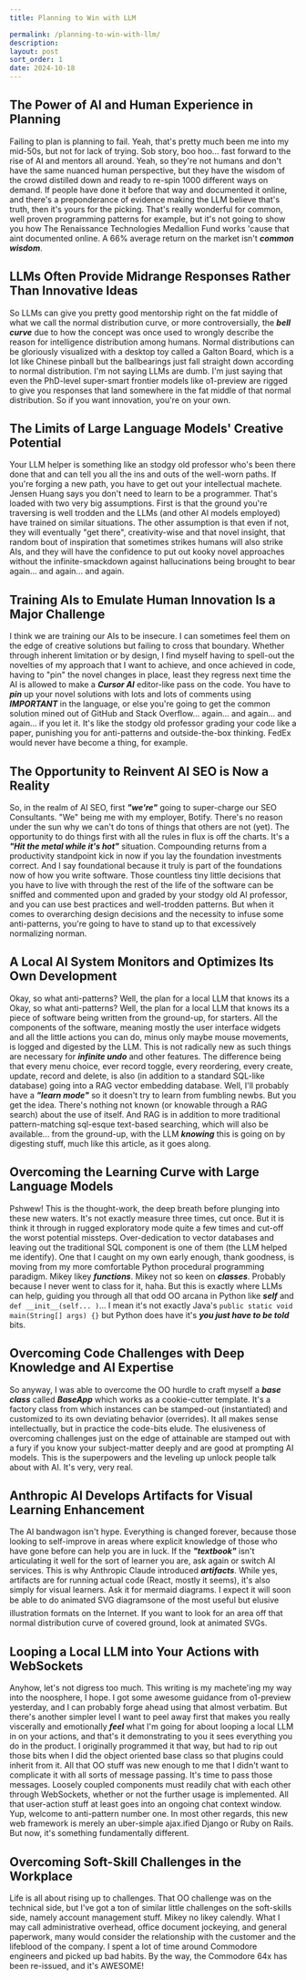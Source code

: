 ```yaml
---
title: Planning to Win with LLM

permalink: /planning-to-win-with-llm/
description: 
layout: post
sort_order: 1
date: 2024-10-18
---
```


## The Power of AI and Human Experience in Planning

Failing to plan is planning to fail. Yeah, that's pretty much been me into my
mid-50s, but not for lack of trying. Sob story, boo hoo... fast forward to the
rise of AI and mentors all around. Yeah, so they're not humans and don't have
the same nuanced human perspective, but they have the wisdom of the crowd
distilled down and ready to re-spin 1000 different ways on demand. If people
have done it before that way and documented it online, and there's a
preponderance of evidence making the LLM believe that's truth, then it's yours
for the picking. That's really wonderful for common, well proven programming
patterns for example, but it's not going to show you how The Renaissance
Technologies Medallion Fund works 'cause that aint documented online. A 66%
average return on the market isn't ***common wisdom***. 

## LLMs Often Provide Midrange Responses Rather Than Innovative Ideas

So LLMs can give you pretty good mentorship right on the fat middle of what we
call the normal distribution curve, or more controversially, the ***bell
curve*** due to how the concept was once used to wrongly describe the reason for
intelligence distribution among humans. Normal distributions can be gloriously
visualized with a desktop toy called a Galton Board, which is a lot like Chinese
pinball but the ballbearings just fall straight down according to normal
distribution. I'm not saying LLMs are dumb. I'm just saying that even the
PhD-level super-smart frontier models like o1-preview are rigged to give you
responses that land somewhere in the fat middle of that normal distribution. So
if you want innovation, you're on your own.

## The Limits of Large Language Models' Creative Potential

Your LLM helper is something like an stodgy old professor who's been there done
that and can tell you all the ins and outs of the well-worn paths. If you're
forging a new path, you have to get out your intellectual machete. Jensen Huang
says you don't need to learn to be a programmer. That's loaded with two very big
assumptions. First is that the ground you're traversing is well trodden and the
LLMs (and other AI models employed) have trained on similar situations. The
other assumption is that even if not, they will eventually "get there",
creativity-wise and that novel insight, that random bout of inspiration that
sometimes strikes humans will also strike AIs, and they will have the confidence
to put out kooky novel approaches without the infinite-smackdown against
hallucinations being brought to bear again... and again... and again. 

## Training AIs to Emulate Human Innovation Is a Major Challenge

I think we are training our AIs to be insecure. I can sometimes feel them on the
edge of creative solutions but failing to cross that boundary. Whether through
inherent limitation or by design, I find myself having to spell-out the
novelties of my approach that I want to achieve, and once achieved in code,
having to "pin" the novel changes in place, least they regress next time the AI
is allowed to make a ***Cursor AI*** editor-like pass on the code. You have to
***pin*** up your novel solutions with lots and lots of comments using
***IMPORTANT*** in the language, or else you're going to get the common solution
mined out of GitHub and Stack Overflow... again... and again... and again... if
you let it. It's like the stodgy old professor grading your code like a paper,
punishing you for anti-patterns and outside-the-box thinking. FedEx would never
have become a thing, for example.

## The Opportunity to Reinvent AI SEO is Now a Reality

So, in the realm of AI SEO, first ***"we're"*** going to super-charge our SEO
Consultants. "We" being me with my employer, Botify. There's no reason under the
sun why we can't do tons of things that others are not (yet). The opportunity to
do things first with all the rules in flux is off the charts. It's a ***"Hit the
metal while it's hot"*** situation. Compounding returns from a productivity
standpoint kick in now if you lay the foundation investments correct. And I say
foundational because it truly is part of the foundations now of how you write
software. Those countless tiny little decisions that you have to live with
through the rest of the life of the software can be sniffed and commented upon
and graded by your stodgy old AI professor, and you can use best practices and
well-trodden patterns. But when it comes to overarching design decisions and the
necessity to infuse some anti-patterns, you're going to have to stand up to that
excessively normalizing norman.

## A Local AI System Monitors and Optimizes Its Own Development

Okay, so what anti-patterns? Well, the plan for a local LLM that knows its a
Okay, so what anti-patterns? Well, the plan for a local LLM that knows its a
piece of software being written from the ground-up, for starters. All the
components of the software, meaning mostly the user interface widgets and all
the little actions you can do, minus only maybe mouse movements, is logged and
digested by the LLM. This is not radically new as such things are necessary for
***infinite undo*** and other features. The difference being that every menu
choice, ever record toggle, every reordering, every create, update, record and
delete, is also (in addition to a standard SQL-like database) going into a RAG
vector embedding database. Well, I'll probably have a ***"learn mode"*** so it
doesn't try to learn from fumbling newbs. But you get the idea. There's nothing
not known (or knowable through a RAG search) about the use of itself. And RAG is
in addition to more traditional pattern-matching sql-esque text-based searching,
which will also be available... from the ground-up, with the LLM ***knowing***
this is going on by digesting stuff, much like this article, as it goes along.

## Overcoming the Learning Curve with Large Language Models

Pshwew! This is the thought-work, the deep breath before plunging into these new
waters. It's not exactly measure three times, cut once. But it is think it
through in rugged exploratory mode quite a few times and cut-off the worst
potential missteps. Over-dedication to vector databases and leaving out the
traditional SQL component is one of them (the LLM helped me identify). One that
I caught on my own early enough, thank goodness, is moving from my more
comfortable Python procedural programming paradigm. Mikey likey ***functions***.
Mikey not so keen on ***classes***. Probably because I never went to class for
it, haha. But this is exactly where LLMs can help, guiding you through all that
odd OO arcana in Python like ***self*** and `def __init__(self... )`... I mean
it's not exactly Java's `public static void main(String[] args) {}` but Python
does have it's ***you just have to be told*** bits.

## Overcoming Code Challenges with Deep Knowledge and AI Expertise

So anyway, I was able to overcome the OO hurdle to craft myself a ***base
class*** called ***BaseApp*** which works as a cookie-cutter template. It's a
factory class from which instances can be stamped-out (instantiated) and
customized to its own deviating behavior (overrides). It all makes sense
intellectually, but in practice the code-bits elude. The elusiveness of
overcoming challenges just on the edge of attainable are stamped out with a fury
if you know your subject-matter deeply and are good at prompting AI models. This
is the superpowers and the leveling up unlock people talk about with AI. It's
very, very real. 

## Anthropic AI Develops Artifacts for Visual Learning Enhancement

The AI bandwagon isn't hype. Everything is changed forever, because those
looking to self-improve in areas where explicit knowledge of those who have gone
before can help you are in luck. If the ***"textbook"*** isn't articulating it
well for the sort of learner you are, ask again or switch AI services. This is
why Anthropic Claude introduced ***artifacts***. While yes, artifacts are for
running actual code (React, mostly it seems), it's also simply for visual
learners. Ask it for mermaid diagrams. I expect it will soon be able to do
animated SVG diagrams&#151;one of the most useful but elusive illustration
formats on the Internet. If you want to look for an area off that normal
distribution curve of covered ground, look at animated SVGs.

## Looping a Local LLM into Your Actions with WebSockets

Anyhow, let's not digress too much. This writing is my machete'ing my way into
the noosphere, I hope. I got some awesome guidance from o1-preview yesterday,
and I can probably forge ahead using that almost verbatim. But there's another
simpler level I want to peel away first that makes you really viscerally and
emotionally ***feel*** what I'm going for about looping a local LLM in on your
actions, and that's it demonstrating to you it sees everything you do in the
product. I originally programmed it that way, but had to rip out those bits when
I did the object oriented base class so that plugins could inherit from it. All
that OO stuff was new enough to me that I didn't want to complicate it with all
sorts of message passing. It's time to pass those messages. Loosely coupled
components must readily chat with each other through WebSockets, whether or not
the further usage is implemented. All that user-action stuff at least goes into
an ongoing chat context window. Yup, welcome to anti-pattern number one. In most
other regards, this new web framework is merely an uber-simple ajax.ified Django
or Ruby on Rails. But now, it's something fundamentally different.

## Overcoming Soft-Skill Challenges in the Workplace

Life is all about rising up to challenges. That OO challenge was on the
technical side, but I've got a ton of similar little challenges on the
soft-skills side, namely account management stuff. Mikey no likey calendly. What
I may call administrative overhead, office document jockeying, and general
paperwork, many would consider the relationship with the customer and the
lifeblood of the company. I spent a lot of time around Commodore engineers and
picked up bad habits. By the way, the Commodore 64x has been re-issued, and it's
AWESOME!

